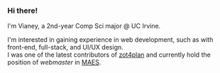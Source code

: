 ### Hi there!

I'm Vianey, a 2nd-year Comp Sci major @ UC Irvine.  

I'm interested in gaining experience in web development, such as with front-end, full-stack, and UI/UX design.  
I was one of the latest contributors of [zot4plan](https://www.zot4plan.com) and currently hold the position of *webmaster* in [MAES](https://sites.uci.edu/maes/).
<!--
**vianeymursio/vianeymursio** is a ✨ _special_ ✨ repository because its `README.md` (this file) appears on your GitHub profile.

Here are some ideas to get you started:

- 🔭 I’m currently working on ...
- 🌱 I’m currently learning ...
- 👯 I’m looking to collaborate on ...
- 🤔 I’m looking for help with ...
- 💬 Ask me about ...
- 📫 How to reach me: ...
- 😄 Pronouns: ...
- ⚡ Fun fact: ...
-->
